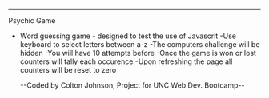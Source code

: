 --------------------------------------------------------------------
Psychic Game

* Word guessing game - designed to test the use of Javascrit
    -Use keyboard to select letters between a-z
    -The computers challenge will be hidden
    -You will have 10 attempts before 
    -Once the game is won or lost counters will tally each occurence
    -Upon refreshing the page all counters will be reset to zero

    --Coded by Colton Johnson, Project for UNC Web Dev. Bootcamp--
